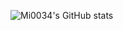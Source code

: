 
![Mi0034's GitHub stats](https://github-readme-stats.vercel.app/api?username=klopiop&show_icons=true&theme=tokyonight)
